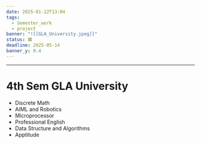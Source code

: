 ```yaml
---
date: 2025-01-22T13:04
tags:
  - Semester_work
  - project
banner: "![[GLA_University.jpeg]]"
status: 🟩
deadline: 2025-05-14
banner_y: 0.4
---
```

---
# 4th Sem GLA University

- Discrete Math
- AIML and Robotics
- Microprocessor
- Professional English
- Data Structure and Algorithms
- Apptitude
